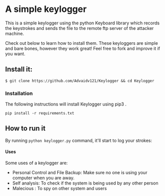 # A simple keylogger 

This is a simple keylogger using the python Keyboard library which records the keystrokes and sends the file to the remote ftp server of the attacker machine.

Check out below to learn how to install them. These keyloggers are simple and bare bones, however they work great! Feel free to fork and improve it if you want. 

## Install it:

`$ git clone https://github.com/Advaidv121/Keylogger && cd Keylogger`

### Installation


The following instructions will install Keylogger using pip3 .

```
pip install -r requirements.txt
```

## How to run it

By running `python keylogger.py` command, it'll start to log your strokes:

#### Uses

Some uses of a keylogger are:

- Personal Control and File Backup: Make sure no one is using your computer when you are away.
- Self analysis: To check if the system is being used by any other person
- Malecious : To spy on other system and users

